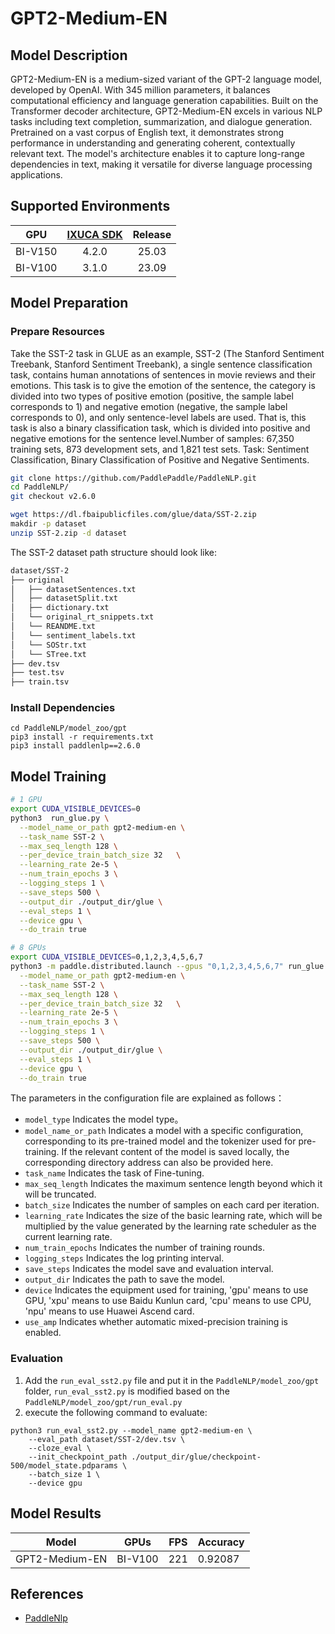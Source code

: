 # GPT2-Medium-EN

## Model Description

GPT2-Medium-EN is a medium-sized variant of the GPT-2 language model, developed by OpenAI. With 345 million parameters,
it balances computational efficiency and language generation capabilities. Built on the Transformer decoder
architecture, GPT2-Medium-EN excels in various NLP tasks including text completion, summarization, and dialogue
generation. Pretrained on a vast corpus of English text, it demonstrates strong performance in understanding and
generating coherent, contextually relevant text. The model's architecture enables it to capture long-range dependencies
in text, making it versatile for diverse language processing applications.

## Supported Environments

| GPU    | [IXUCA SDK](https://gitee.com/deep-spark/deepspark#%E5%A4%A9%E6%95%B0%E6%99%BA%E7%AE%97%E8%BD%AF%E4%BB%B6%E6%A0%88-ixuca) | Release |
| :----: | :----: | :----: |
| BI-V150 | 4.2.0     |  25.03  |
| BI-V100 | 3.1.0     |  23.09  |

## Model Preparation

### Prepare Resources

Take the SST-2 task in GLUE as an example, SST-2 (The Stanford Sentiment Treebank, Stanford Sentiment Treebank), a
single sentence classification task, contains human annotations of sentences in movie reviews and their emotions. This
task is to give the emotion of the sentence, the category is divided into two types of positive emotion (positive, the
sample label corresponds to 1) and negative emotion (negative, the sample label corresponds to 0), and only
sentence-level labels are used. That is, this task is also a binary classification task, which is divided into positive
and negative emotions for the sentence level.Number of samples: 67,350 training sets, 873 development sets, and 1,821
test sets. Task: Sentiment Classification, Binary Classification of Positive and Negative Sentiments.

```sh
git clone https://github.com/PaddlePaddle/PaddleNLP.git
cd PaddleNLP/
git checkout v2.6.0

wget https://dl.fbaipublicfiles.com/glue/data/SST-2.zip
makdir -p dataset
unzip SST-2.zip -d dataset
```

The SST-2 dataset path structure should look like:

```bash
dataset/SST-2
├── original
│   ├── datasetSentences.txt
│   ├── datasetSplit.txt
│   ├── dictionary.txt
│   └── original_rt_snippets.txt
│   └── REANDME.txt
│   └── sentiment_labels.txt
│   └── SOStr.txt
│   └── STree.txt
├── dev.tsv
├── test.tsv
├── train.tsv


```

### Install Dependencies

```shell
cd PaddleNLP/model_zoo/gpt
pip3 install -r requirements.txt
pip3 install paddlenlp==2.6.0
```

## Model Training

```bash
# 1 GPU
export CUDA_VISIBLE_DEVICES=0
python3  run_glue.py \
  --model_name_or_path gpt2-medium-en \
  --task_name SST-2 \
  --max_seq_length 128 \
  --per_device_train_batch_size 32   \
  --learning_rate 2e-5 \
  --num_train_epochs 3 \
  --logging_steps 1 \
  --save_steps 500 \
  --output_dir ./output_dir/glue \
  --eval_steps 1 \
  --device gpu \
  --do_train true

# 8 GPUs
export CUDA_VISIBLE_DEVICES=0,1,2,3,4,5,6,7
python3 -m paddle.distributed.launch --gpus "0,1,2,3,4,5,6,7" run_glue.py \
  --model_name_or_path gpt2-medium-en \
  --task_name SST-2 \
  --max_seq_length 128 \
  --per_device_train_batch_size 32   \
  --learning_rate 2e-5 \
  --num_train_epochs 3 \
  --logging_steps 1 \
  --save_steps 500 \
  --output_dir ./output_dir/glue \
  --eval_steps 1 \
  --device gpu \
  --do_train true
```

The parameters in the configuration file are explained as follows：

- `model_type` Indicates the model type。
- `model_name_or_path` Indicates a model with a specific configuration, corresponding to its pre-trained model and the
  tokenizer used for pre-training. If the relevant content of the model is saved locally, the corresponding directory
  address can also be provided here.
- `task_name` Indicates the task of Fine-tuning.
- `max_seq_length` Indicates the maximum sentence length beyond which it will be truncated.
- `batch_size` Indicates the number of samples on each card per iteration.
- `learning_rate` Indicates the size of the basic learning rate, which will be multiplied by the value generated by the
  learning rate scheduler as the current learning rate.
- `num_train_epochs` Indicates the number of training rounds.
- `logging_steps` Indicates the log printing interval.
- `save_steps` Indicates the model save and evaluation interval.
- `output_dir` Indicates the path to save the model.
- `device` Indicates the equipment used for training, 'gpu' means to use GPU, 'xpu' means to use Baidu Kunlun card,
  'cpu' means to use CPU, 'npu' means to use Huawei Ascend card.
- `use_amp` Indicates whether automatic mixed-precision training is enabled.

### Evaluation

1. Add the `run_eval_sst2.py` file and put it in the `PaddleNLP/model_zoo/gpt` folder, `run_eval_sst2.py` is modified
   based on the `PaddleNLP/model_zoo/gpt/run_eval.py`
2. execute the following command to evaluate:

```shell
python3 run_eval_sst2.py --model_name gpt2-medium-en \
    --eval_path dataset/SST-2/dev.tsv \
    --cloze_eval \
    --init_checkpoint_path ./output_dir/glue/checkpoint-500/model_state.pdparams \
    --batch_size 1 \
    --device gpu
```

## Model Results

| Model          | GPUs    | FPS | Accuracy |
|----------------|---------|-----|----------|
| GPT2-Medium-EN | BI-V100 | 221 | 0.92087  |

## References

- [PaddleNlp](https://github.com/PaddlePaddle/PaddleNLP)
